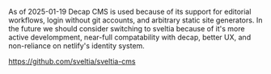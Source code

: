As of 2025-01-19 Decap CMS is used because of its support for editorial workflows, login
without git accounts, and arbitrary static site generators. In the future we should consider
switching to sveltia because of it's more active develompment, near-full compatability with decap,
better UX, and non-reliance on netlify's identity system.

https://github.com/sveltia/sveltia-cms
